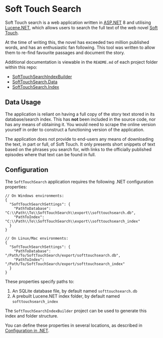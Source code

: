 # Soft Touch Search

Soft Touch search is a web application written in
[ASP.NET](https://dotnet.microsoft.com/en-us/apps/aspnet) 8 and utilising
[Lucene.NET](https://lucenenet.apache.org/index.html), which allows users to
search the full text of the web novel
[Soft Touch](https://tapas.io/series/Soft-Touch/info).

At the time of writing this, the novel has exceeded two million published
words, and has an enthusiastic fan following. This tool was written to allow
them to re-find favourite passages and document the story.

Additional documentation is viewable in the `README.md` of each project folder
within this repo:

- [SoftTouchSearchIndexBuilder](SoftTouchSearchIndexBuilder)
- [SoftTouchSearch.Data](SoftTouchSearch.Data)
- [SoftTouchSearch.Index](SoftTouchSearch.Index)

## Data Usage

The application is reliant on having a full copy of the story text stored in
its database/search index. This has __not__ been included in the source code,
nor has any means of obtaining it. You would need to scrape the online version
yourself in order to construct a functioning version of the application.

The application does not provide to end-users any means of downloading the
text, in part or full, of Soft Touch. It only presents short snippets of text
based on the phrases you search for, with links to the officially published
episodes where that text can be found in full.

## Configuration

The `SoftTouchSearch` application requires the following .NET configuration
properties:

```jsonc
// On Windows environments:
{
  "SoftTouchSearchSettings": {
    "PathToDatabase": "C:\\Path\\To\\SoftTouchSearch\\export\\softtouchsearch.db",
    "PathToIndex": "C:\\Path\\To\\SoftTouchSearch\\export\\softtouchsearch_index"
  }
}

// On Linux/Mac environments:
{
  "SoftTouchSearchSettings": {
    "PathToDatabase": "/Path/To/SoftTouchSearch/export/softtouchsearch.db",
    "PathToIndex": "/Path/To/SoftTouchSearch/export/softtouchsearch_index"
  }
}
```

These properties specify paths to:
1. An SQLite database file, by default named `softtouchsearch.db`
2. A prebuilt Lucene.NET index folder, by default named `softtouchsearch_index`

The `SoftTouchSearchIndexBuilder` project can be used to generate this index
and folder structure.

You can define these properties in several locations, as described in
[Configuration in .NET](https://learn.microsoft.com/en-us/dotnet/core/extensions/configuration#concepts-and-abstractions).